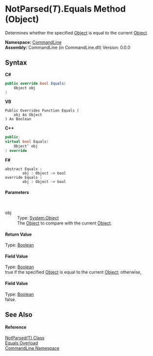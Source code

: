 # NotParsed(*T*).Equals Method (Object)
 

Determines whether the specified <a href="https://docs.microsoft.com/dotnet/api/system.object" target="_blank">Object</a> is equal to the current <a href="https://docs.microsoft.com/dotnet/api/system.object" target="_blank">Object</a>.

**Namespace:**&nbsp;<a href="N_CommandLine">CommandLine</a><br />**Assembly:**&nbsp;CommandLine (in CommandLine.dll) Version: 0.0.0

## Syntax

**C#**<br />
``` C#
public override bool Equals(
	Object obj
)
```

**VB**<br />
``` VB
Public Overrides Function Equals ( 
	obj As Object
) As Boolean
```

**C++**<br />
``` C++
public:
virtual bool Equals(
	Object^ obj
) override
```

**F#**<br />
``` F#
abstract Equals : 
        obj : Object -> bool 
override Equals : 
        obj : Object -> bool 
```


#### Parameters
&nbsp;<dl><dt>obj</dt><dd>Type: <a href="https://docs.microsoft.com/dotnet/api/system.object" target="_blank">System.Object</a><br />The <a href="https://docs.microsoft.com/dotnet/api/system.object" target="_blank">Object</a> to compare with the current <a href="https://docs.microsoft.com/dotnet/api/system.object" target="_blank">Object</a>.</dd></dl>

#### Return Value
Type: <a href="https://docs.microsoft.com/dotnet/api/system.boolean" target="_blank">Boolean</a><br />

#### Field Value
Type: <a href="https://docs.microsoft.com/dotnet/api/system.boolean" target="_blank">Boolean</a><br />true if the specified <a href="https://docs.microsoft.com/dotnet/api/system.object" target="_blank">Object</a> is equal to the current <a href="https://docs.microsoft.com/dotnet/api/system.object" target="_blank">Object</a>; otherwise, 

#### Field Value
Type: <a href="https://docs.microsoft.com/dotnet/api/system.boolean" target="_blank">Boolean</a><br />false.

## See Also


#### Reference
<a href="T_CommandLine_NotParsed_1">NotParsed(T) Class</a><br /><a href="Overload_CommandLine_NotParsed_1_Equals">Equals Overload</a><br /><a href="N_CommandLine">CommandLine Namespace</a><br />